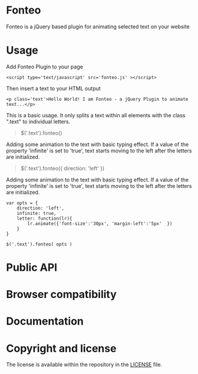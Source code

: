 # Fonteo
Fonteo is a jQuery based plugin for animating selected text on your website


# Usage

Add Fonteo Plugin to your page 

`<script type='text/javascript' src='fonteo.js' ></script>`

Then insert a text to your HTML output 

`<p class='text'>Hello World! I am Fonteo - a jQuery Plugin to animate text...</p>`
 
This is a basic usage. It only splits a text within all elements with the class ".text" to individual letters.

> $('.text').fonteo()

Adding some animation to the text with basic typing effect. If a value of the property 'infinite' is set to 'true', text starts moving to the left after the letters are initialized.

> $('.text').fonteo({ direction: 'left' })

Adding some animation to the text with basic typing effect. If a value of the property 'infinite' is set to 'true', text starts moving to the left after the letters are initialized.

	var opts = {
		direction: 'left', 
		infinite: true,
		letter: function(lr){
			lr.animate({'font-size':'30px', 'margin-left':'5px'  })
		}
	}
	
	$('.text').fonteo( opts )
	
# Public API

# Browser compatibility

# Documentation

# Copyright and license
The license is available within the repository in the [LICENSE](https://github.com/miso25/fonteo/blob/master/LICENSE.md) file.
